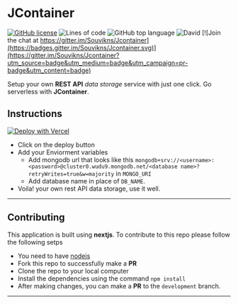 # JContainer

[![GitHub license](https://img.shields.io/github/license/Souvikns/JContainer)](https://github.com/Souvikns/JContainer/blob/master/LICENSE)
![Lines of code](https://img.shields.io/tokei/lines/github/Souvikns/JContainer)
![GitHub top language](https://img.shields.io/github/languages/top/Souvikns/JContainer)
![David](https://img.shields.io/david/Souvikns/JContainer)
[![Join the chat at https://gitter.im/Souvikns/Jcontainer](https://badges.gitter.im/Souvikns/Jcontainer.svg)](https://gitter.im/Souvikns/Jcontainer?utm_source=badge&utm_medium=badge&utm_campaign=pr-badge&utm_content=badge)


Setup your own **REST API** *data storage* service with just one click. Go serverless with **JContainer**. 


## Instructions 

[![Deploy with Vercel](https://vercel.com/button)](https://vercel.com/new/git/external?repository-url=https%3A%2F%2Fgithub.com%2FSouvikns%2FJContainer&env=MONGO_URI,DB_NAME) 

- Click on the deploy button
- Add your Enviorment variables
    - Add mongodb url that looks like this `mongodb+srv://<username>:<password>@cluster0.wudu9.mongodb.net/<database name>?retryWrites=true&w=majority` in `MONGO_URI` 
    - Add database name in place of `DB_NAME`. 
- Voila! your own rest API data storage, use it well. 

--- 
## Contributing 
This application is built using **nextjs**. To contribute to this repo please follow the following setps

- You need to have [nodejs](https://nodejs.org/en/)
- Fork this repo to successfully make a **PR**
- Clone the repo to your local computer
- Install the dependencies using the command `npm install` 
- After making changes, you can make a **PR** to the `development` branch.

---
